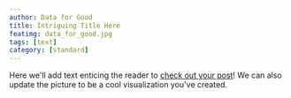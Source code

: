 ```yaml
---
author: Data for Good
title: Intriguing Title Here
featimg: data_for_good.jpg
tags: [text]
category: [standard]
---
```


Here we'll add text enticing the reader to <a href="https://stat231-f20.github.io/Blog-Data-For-Good/" target="blank">check out your post</a>!  We can also update the picture to be a cool visualization you've created.

